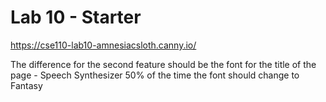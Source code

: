 # Lab 10 - Starter
https://cse110-lab10-amnesiacsloth.canny.io/

The difference for the second feature should be the font for the title of the page - Speech Synthesizer
50% of the time the font should change to Fantasy